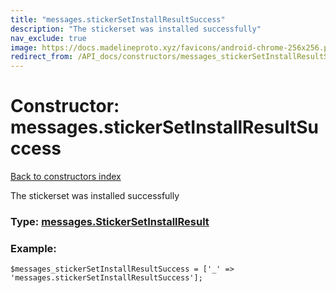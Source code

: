 ```yaml
---
title: "messages.stickerSetInstallResultSuccess"
description: "The stickerset was installed successfully"
nav_exclude: true
image: https://docs.madelineproto.xyz/favicons/android-chrome-256x256.png
redirect_from: /API_docs/constructors/messages_stickerSetInstallResultSuccess.html
---
```

# Constructor: messages.stickerSetInstallResultSuccess  
[Back to constructors index](/API_docs/constructors/index.html)



The stickerset was installed successfully




### Type: [messages.StickerSetInstallResult](/API_docs/types/messages.StickerSetInstallResult.html)


### Example:

```
$messages_stickerSetInstallResultSuccess = ['_' => 'messages.stickerSetInstallResultSuccess'];
```  

